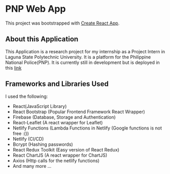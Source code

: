 # PNP Web App

This project was bootstrapped with [Create React App](https://github.com/facebook/create-react-app).

## About this Application

This Application is a research project for my internship as a Project Intern in Laguna State Polytechnic University. It is a platform for the Philippine National Police(PNP). It is currently still in development but is deployed in this [link](https://eloquent-wiles-962846.netlify.app/)

## Frameworks and Libraries Used

I used the following:

- React(JavaScript Library)
- React Bootstrap (Popular Frontend Framework React Wrapper)
- Firebase (Database, Storage and Authentication)
- React-Leaflet (A react wrapper for Leaflet)
- Netlify Functions (Lambda Functions in Netlify (Google functions is not free :())
- Netlify (CI/CD)
- Bcrypt (Hashing passwords)
- React Redux Toolkit (Easy version of React Redux)
- React ChartJS (A react wrapper for ChartJS)
- Axios (Http calls for the netlify functions)
- And many more ...
